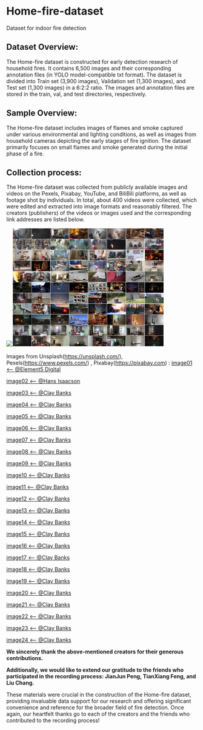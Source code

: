 # Home-fire-dataset
Dataset for indoor fire detection

## Dataset Overview:
 The Home-fire dataset is constructed for early detection research of household fires. It contains 6,500 images and their corresponding annotation files (in YOLO model-compatible txt format). The dataset is divided into Train set (3,900 images), Validation set (1,300 images), and Test set (1,300 images) in a 6:2:2 ratio. The images and annotation files are stored in the train, val, and test directories, respectively.



## Sample Overview:
 The Home-fire dataset includes images of flames and smoke captured under various environmental and lighting conditions, as well as images from household cameras depicting the early stages of fire ignition. The dataset primarily focuses on small flames and smoke generated during the initial phase of a fire.


## Collection process:
 The Home-fire dataset was collected from publicly available images and videos on the Pexels, Pixabay, YouTube, and BiliBili platforms, as well as footage shot by individuals. In total, about 400 videos were collected, which were edited and extracted into image formats and reasonably filtered. The creators (publishers) of the videos or images used and the corresponding link addresses are listed below.    
 
<img src="https://github.com/PengBo0/Home-fire-dataset/blob/main/images/figure1.png" width="400px"><img src="https://github.com/PengBo0/Home-fire-dataset/blob/main/images/figure2.png" width="400px">    
    
Images from Unsplash(https://unsplash.com/), Pexels(https://www.pexels.com/) , Pixabay(https://pixabay.com) :
[image01 <-- @Element5 Digital](https://unsplash.com/ko/%EC%82%AC%EC%A7%84/%EB%B0%A9-%EC%95%88%EC%9D%98-%EC%A0%84%EA%B8%B0-%EB%B2%BD%EB%82%9C%EB%A1%9C-%EA%B7%BC%EC%B2%98%EC%97%90%EC%84%9C-%EC%8A%A4%ED%8A%B8%EB%A7%81-%EC%A1%B0%EB%AA%85%EC%9D%B4-%EC%BC%9C%EC%A7%84-%ED%81%AC%EB%A6%AC%EC%8A%A4%EB%A7%88%EC%8A%A4-%ED%8A%B8%EB%A6%AC-VXlUgmI6ToE)

[image02 <-- @Hans Isaacson](https://unsplash.com/ko/%EC%82%AC%EC%A7%84/%EC%8A%A4%ED%86%A0%EB%B8%8C%EC%99%80-%EC%9D%98%EC%9E%90%EA%B0%80%EC%9E%88%EB%8A%94-%EB%B0%A9-bQTVoJHrkO0)

[image03 <-- @Clay Banks](https://unsplash.com/ko/%EC%82%AC%EC%A7%84/%EA%B0%80%EA%B5%AC%EC%99%80-%EB%B2%BD%EB%82%9C%EB%A1%9C%EA%B0%80-%EA%B0%80%EB%93%9D%ED%95%9C-%EA%B1%B0%EC%8B%A4-uFzB-Zn43bQ)

[image04 <-- @Clay Banks](https://unsplash.com/ko/%EC%82%AC%EC%A7%84/%EA%B0%80%EA%B5%AC%EC%99%80-%EB%B2%BD%EB%82%9C%EB%A1%9C%EA%B0%80-%EA%B0%80%EB%93%9D%ED%95%9C-%EA%B1%B0%EC%8B%A4-7FrYxn7ttzs)

[image05 <-- @Clay Banks](https://unsplash.com/ko/%EC%82%AC%EC%A7%84/%EA%B0%80%EA%B5%AC%EC%99%80-%EB%B2%BD%EB%82%9C%EB%A1%9C%EA%B0%80-%EA%B0%80%EB%93%9D%ED%95%9C-%EA%B1%B0%EC%8B%A4-TrrZ0PD8rrs)

[image06 <-- @Clay Banks](https://unsplash.com/ko/%EC%82%AC%EC%A7%84/%EA%B0%80%EA%B5%AC%EC%99%80-%EB%B2%BD%EB%82%9C%EB%A1%9C%EA%B0%80-%EA%B0%80%EB%93%9D%ED%95%9C-%EA%B1%B0%EC%8B%A4-jgQLJhN4mRo)

[image07 <-- @Clay Banks](https://unsplash.com/ko/%EC%82%AC%EC%A7%84/%EA%B0%80%EA%B5%AC%EC%99%80-%EB%B2%BD%EB%82%9C%EB%A1%9C%EA%B0%80-%EA%B0%80%EB%93%9D%ED%95%9C-%EA%B1%B0%EC%8B%A4-364plyVT2eQ)

[image08 <-- @Clay Banks](https://unsplash.com/ko/%EC%82%AC%EC%A7%84/%EA%B0%80%EA%B5%AC%EC%99%80-%EB%B2%BD%EB%82%9C%EB%A1%9C%EA%B0%80-%EA%B0%80%EB%93%9D%ED%95%9C-%EA%B1%B0%EC%8B%A4-uRCqLf5fP1Q)

[image09 <-- @Clay Banks](https://unsplash.com/ko/%EC%82%AC%EC%A7%84/%EA%B0%80%EA%B5%AC%EC%99%80-%EB%B2%BD%EB%82%9C%EB%A1%9C%EA%B0%80-%EA%B0%80%EB%93%9D%ED%95%9C-%EA%B1%B0%EC%8B%A4-CpHnfElQofM)

[image10 <-- @Clay Banks](https://unsplash.com/ko/%EC%82%AC%EC%A7%84/%EA%B0%80%EA%B5%AC%EC%99%80-%EB%B2%BD%EB%82%9C%EB%A1%9C%EA%B0%80-%EA%B0%80%EB%93%9D%ED%95%9C-%EA%B1%B0%EC%8B%A4-NFz1Up96P8E)

[image11 <-- @Clay Banks](https://unsplash.com/ko/%EC%82%AC%EC%A7%84/%EA%B0%80%EA%B5%AC%EC%99%80-%EB%B2%BD%EB%82%9C%EB%A1%9C%EA%B0%80-%EA%B0%80%EB%93%9D%ED%95%9C-%EA%B1%B0%EC%8B%A4-X1vQu69kV48)

[image12 <-- @Clay Banks](https://unsplash.com/ko/%EC%82%AC%EC%A7%84/%EA%B0%80%EA%B5%AC%EC%99%80-%EB%B2%BD%EB%82%9C%EB%A1%9C%EA%B0%80-%EA%B0%80%EB%93%9D%ED%95%9C-%EA%B1%B0%EC%8B%A4-evNbBKGfJak)

[image13 <-- @Clay Banks](https://unsplash.com/ko/%EC%82%AC%EC%A7%84/%EB%B2%BD%EB%82%9C%EB%A1%9C%EC%99%80-%EC%86%8C%ED%8C%8C%EA%B0%80-%EC%9E%88%EB%8A%94-%EA%B1%B0%EC%8B%A4-O1GwTh1elFU)

[image14 <-- @Clay Banks](https://unsplash.com/ko/%EC%82%AC%EC%A7%84/%EC%9D%98%EC%9E%90%EC%99%80-%ED%85%8C%EC%9D%B4%EB%B8%94%EB%A1%9C-%EB%91%98%EB%9F%AC%EC%8B%B8%EC%9D%B8-%ED%99%94%EB%8D%95--91H949XEWY)

[image15 <-- @Clay Banks](https://unsplash.com/ko/%EC%82%AC%EC%A7%84/%EB%82%B4%EB%B6%80%EC%97%90-%EB%B2%BD%EB%82%9C%EB%A1%9C%EA%B0%80-%EC%9E%88%EB%8A%94-%EA%B1%B0%EC%8B%A4-f_6yPIgDxxs)

[image16 <-- @Clay Banks](https://unsplash.com/ko/%EC%82%AC%EC%A7%84/%EA%B0%80%EA%B5%AC%EC%99%80-%EB%B2%BD%EB%82%9C%EB%A1%9C%EB%A1%9C-%EA%B0%80%EB%93%9D%ED%95%9C-%EA%B1%B0%EC%8B%A4-D-IPwXyS9J4)

[image17 <-- @Clay Banks](https://unsplash.com/ko/%EC%82%AC%EC%A7%84/%EA%B0%88%EC%83%89%EA%B3%BC-%ED%9D%B0%EC%83%89-%EA%B1%B0%EC%8B%A4-%EC%84%B8%ED%8A%B8-77U1wzOD1yw)

[image18 <-- @Clay Banks](https://unsplash.com/ko/%EC%82%AC%EC%A7%84/%EA%B0%80%EA%B5%AC%EC%99%80-%EB%B2%BD%EB%82%9C%EB%A1%9C%EB%A1%9C-%EA%B0%80%EB%93%9D-%EC%B0%AC-%EA%B1%B0%EC%8B%A4-ybLSV7sF7j8)

[image19 <-- @Clay Banks](https://unsplash.com/ko/%EC%82%AC%EC%A7%84/%EA%B0%80%EA%B5%AC%EC%99%80-%EB%B2%BD%EB%82%9C%EB%A1%9C%EB%A1%9C-%EA%B0%80%EB%93%9D-%EC%B0%AC-%EA%B1%B0%EC%8B%A4-Fh8L_Lva7GE)

[image20 <-- @Clay Banks](https://unsplash.com/ko/%EC%82%AC%EC%A7%84/%EC%88%B2-%ED%95%9C%EA%B0%80%EC%9A%B4%EB%8D%B0%EC%97%90-%EC%9E%88%EB%8A%94-%EC%9E%91%EC%9D%80-%EC%98%A4%EB%91%90%EB%A7%89-BWqjAHVmgDY)

[image21 <-- @Clay Banks](https://unsplash.com/ko/%EC%82%AC%EC%A7%84/%EC%88%B2-%ED%95%9C%EA%B0%80%EC%9A%B4%EB%8D%B0%EC%97%90-%EC%9E%88%EB%8A%94-%EC%9E%91%EC%9D%80-%EC%98%A4%EB%91%90%EB%A7%89-25VmaKsYifM)

[image22 <-- @Clay Banks](https://unsplash.com/ko/%EC%82%AC%EC%A7%84/%EA%B0%80%EA%B5%AC%EC%99%80-%EB%B2%BD%EB%82%9C%EB%A1%9C%EB%A1%9C-%EA%B0%80%EB%93%9D-%EC%B0%AC-%EA%B1%B0%EC%8B%A4-DGs5vs0kffY)

[image23 <-- @Clay Banks](https://unsplash.com/ko/%EC%82%AC%EC%A7%84/%EA%B0%80%EA%B5%AC%EC%99%80-%EB%B2%BD%EB%82%9C%EB%A1%9C%EB%A1%9C-%EA%B0%80%EB%93%9D-%EC%B0%AC-%EA%B1%B0%EC%8B%A4-Gn8DmQ_6F4Y)

[image24 <-- @Clay Banks](https://unsplash.com/ko/%EC%82%AC%EC%A7%84/%EC%9D%98%EC%9E%90%EC%99%80-%EB%B2%BD%EB%82%9C%EB%A1%9C%EA%B0%80-%EC%9E%88%EB%8A%94-%EB%B0%A9-hxz83k3Ofi0)


**We sincerely thank the above-mentioned creators for their generous contributions.**

**Additionally, we would like to extend our gratitude to the friends who participated in the recording process: JianJun Peng, TianXiang Feng, and Liu Chang.**

These materials were crucial in the construction of the Home-fire dataset, providing invaluable data support for our research and offering significant convenience and reference for the broader field of fire detection.
Once again, our heartfelt thanks go to each of the creators and the friends who contributed to the recording process!
